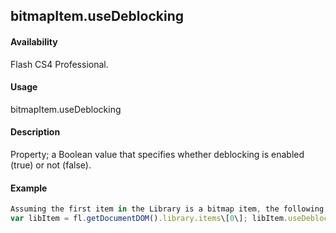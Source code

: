 ## bitmapItem.useDeblocking

#### Availability

Flash CS4 Professional.

#### Usage

bitmapItem.useDeblocking

#### Description

Property; a Boolean value that specifies whether deblocking is enabled (true) or not (false).

#### Example

```javascript
Assuming the first item in the Library is a bitmap item, the following code enables deblocking for the item:
var libItem = fl.getDocumentDOM().library.items\[0\]; libItem.useDeblocking = true;

```